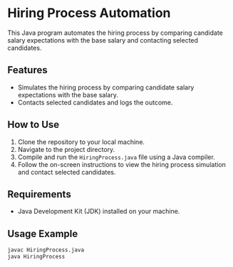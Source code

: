 # Hiring Process Automation

This Java program automates the hiring process by comparing candidate salary expectations with the base salary and contacting selected candidates.

## Features

- Simulates the hiring process by comparing candidate salary expectations with the base salary.
- Contacts selected candidates and logs the outcome.

## How to Use

1. Clone the repository to your local machine.
2. Navigate to the project directory.
3. Compile and run the `HiringProcess.java` file using a Java compiler.
4. Follow the on-screen instructions to view the hiring process simulation and contact selected candidates.

## Requirements

- Java Development Kit (JDK) installed on your machine.

## Usage Example

```bash
javac HiringProcess.java
java HiringProcess
